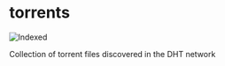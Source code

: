 torrents 
========
![Indexed](https://img.shields.io/badge/indexed-176802-blue)

Collection of torrent files discovered in the DHT network
